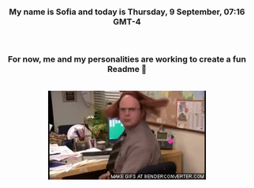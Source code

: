 


<div align="center">
<h3 >My name is Sofia and today is Thursday, 9 September, 07:16 GMT-4</h3><br>
<h3 >For now, me and my personalities are working to create a fun Readme 👋
</h3><br>
<img src='img/dwight.gif' alt='working...'/>
</div>
